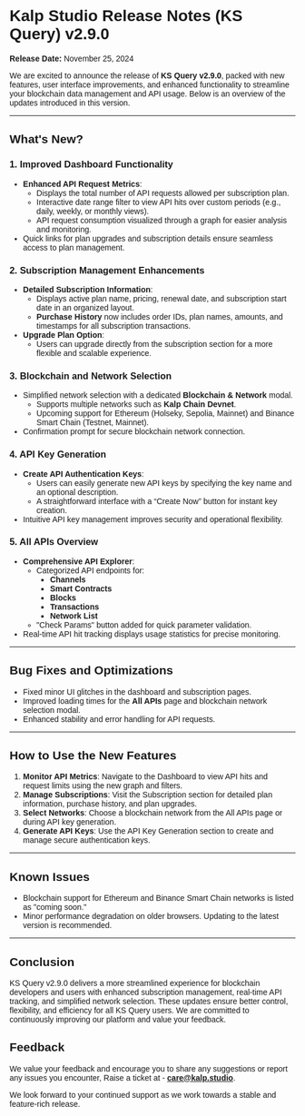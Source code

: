 <style>  body { font-family: "Source Sans 3", sans-serif!important; }</style>

<link  href="https://fonts.googleapis.com/css2?family=Source+Sans+3:ital,wght@0,200..900;1,200..900&display=swap"  rel="stylesheet">  <link  rel="stylesheet"  href="https://fonts.googleapis.com/icon?family=Material+Icons">

# Kalp Studio Release Notes (KS Query) v2.9.0

**Release Date:** November 25, 2024  

We are excited to announce the release of **KS Query v2.9.0**, packed with new features, user interface improvements, and enhanced functionality to streamline your blockchain data management and API usage. Below is an overview of the updates introduced in this version.

---

## What's New?

### 1. Improved Dashboard Functionality
- **Enhanced API Request Metrics**:
  - Displays the total number of API requests allowed per subscription plan.
  - Interactive date range filter to view API hits over custom periods (e.g., daily, weekly, or monthly views).
  - API request consumption visualized through a graph for easier analysis and monitoring.
- Quick links for plan upgrades and subscription details ensure seamless access to plan management.

### 2. Subscription Management Enhancements
- **Detailed Subscription Information**:
  - Displays active plan name, pricing, renewal date, and subscription start date in an organized layout.
  - **Purchase History** now includes order IDs, plan names, amounts, and timestamps for all subscription transactions.
- **Upgrade Plan Option**:
  - Users can upgrade directly from the subscription section for a more flexible and scalable experience.

### 3. Blockchain and Network Selection
- Simplified network selection with a dedicated **Blockchain & Network** modal.
  - Supports multiple networks such as **Kalp Chain Devnet**.
  - Upcoming support for Ethereum (Holseky, Sepolia, Mainnet) and Binance Smart Chain (Testnet, Mainnet).
- Confirmation prompt for secure blockchain network connection.

### 4. API Key Generation
- **Create API Authentication Keys**:
  - Users can easily generate new API keys by specifying the key name and an optional description.
  - A straightforward interface with a “Create Now” button for instant key creation.
- Intuitive API key management improves security and operational flexibility.

### 5. All APIs Overview
- **Comprehensive API Explorer**:
  - Categorized API endpoints for:
    - **Channels**
    - **Smart Contracts**
    - **Blocks**
    - **Transactions**
    - **Network List**
  - "Check Params" button added for quick parameter validation.
- Real-time API hit tracking displays usage statistics for precise monitoring.

---

## Bug Fixes and Optimizations
- Fixed minor UI glitches in the dashboard and subscription pages.
- Improved loading times for the **All APIs** page and blockchain network selection modal.
- Enhanced stability and error handling for API requests.

---

## How to Use the New Features
1. **Monitor API Metrics**: Navigate to the Dashboard to view API hits and request limits using the new graph and filters.
2. **Manage Subscriptions**: Visit the Subscription section for detailed plan information, purchase history, and plan upgrades.
3. **Select Networks**: Choose a blockchain network from the All APIs page or during API key generation.
4. **Generate API Keys**: Use the API Key Generation section to create and manage secure authentication keys.

---

## Known Issues
- Blockchain support for Ethereum and Binance Smart Chain networks is listed as "coming soon."
- Minor performance degradation on older browsers. Updating to the latest version is recommended.

---

## Conclusion
KS Query v2.9.0 delivers a more streamlined experience for blockchain developers and users with enhanced subscription management, real-time API tracking, and simplified network selection. These updates ensure better control, flexibility, and efficiency for all KS Query users. We are committed to continuously improving our platform and value your feedback.

## Feedback

We value your feedback and encourage you to share any suggestions or report any issues you encounter, Raise a ticket at - [**care@kalp.studio**](https://care.kalp.studio/support/home).

We look forward to your continued support as we work towards a stable and feature-rich release.

